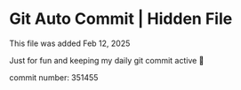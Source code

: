 # Git Auto Commit | Hidden File

This file was added Feb 12, 2025

Just for fun and keeping my daily git commit active 🤪

commit number: 351455
